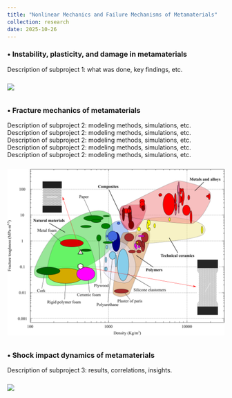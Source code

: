 ```yaml
---
title: "Nonlinear Mechanics and Failure Mechanisms of Metamaterials"
collection: research
date: 2025-10-26
---
```


### •  Instability, plasticity, and damage in metamaterials

Description of subproject 1: what was done, key findings, etc.

<img src='/images/figure1.png' style='margin-top:10px; margin-bottom:10px;'>

### •  Fracture mechanics of metamaterials

Description of subproject 2: modeling methods, simulations, etc. Description of subproject 2: modeling methods, simulations, etc. Description of subproject 2: modeling methods, simulations, etc. Description of subproject 2: modeling methods, simulations, etc. Description of subproject 2: modeling methods, simulations, etc.

<img src='../images/Research_Fracture.png' style='width:900px; margin-top:10px; margin-bottom:10px;'>

### •  Shock impact dynamics of metamaterials

Description of subproject 3: results, correlations, insights.

<img src='/images/figure3.png' style='margin-top:10px; margin-bottom:10px;'>
